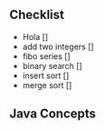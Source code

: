 ## Checklist

- Hola []
- add two integers []
- fibo series []
- binary search []
- insert sort []
- merge sort []

## Java Concepts







